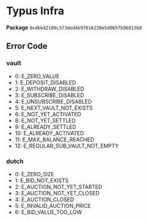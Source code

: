 # Typus Infra

**Package**
`0xdbb42109c373ded4b97016230e5d065fb96813b8`

## Error Code
### vault
* 0: E_ZERO_VALUE
* 1: E_DEPOSIT_DISABLED
* 2: E_WITHDRAW_DISABLED
* 3: E_SUBSCRIBE_DISABLED
* 4: E_UNSUBSCRIBE_DISABLED
* 5: E_NEXT_VAULT_NOT_EXISTS
* 6: E_NOT_YET_ACTIVATED
* 8: E_NOT_YET_SETTLED
* 9: E_ALREADY_SETTLED
* 10: E_ALREADY_ACTIVATED
* 11: E_MAX_BALANCE_REACHED
* 12: E_REGULAR_SUB_VAULT_NOT_EMPTY

### dutch
* 0: E_ZERO_SIZE
* 1: E_BID_NOT_EXISTS
* 2: E_AUCTION_NOT_YET_STARTED
* 3: E_AUCTION_NOT_YET_CLOSED
* 4: E_AUCTION_CLOSED
* 5: E_INVALID_AUCTION_PRICE
* 6: E_BID_VALUE_TOO_LOW